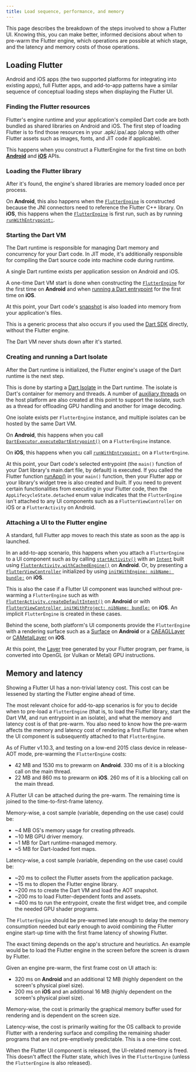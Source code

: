 ```yaml
---
title: Load sequence, performance, and memory
---
```


This page describes the breakdown of the steps involved
to show a Flutter UI. Knowing this, you can make better, informed decisions
about when to pre-warm the Flutter engine, which operations are possible
at which stage, and the latency and memory costs of those operations.

## Loading Flutter

Android and iOS apps (the two supported platforms for integrating into existing
apps), full Flutter apps, and add-to-app patterns have a similar sequence of
conceptual loading steps when displaying the Flutter UI.

### Finding the Flutter resources

Flutter's engine runtime and your application's compiled Dart code are both
bundled as shared libraries on Android and iOS. The first step of loading
Flutter is to find those resources in your .apk/.ipa/.app (along with
other Flutter assets such as images, fonts, and JIT code if applicable).

This happens when you construct a FlutterEngine for the first time on both
**[Android]({{site.api}}/javadoc/io/flutter/embedding/engine/FlutterEngine.html)**
and **[iOS]({{site.api}}/objcdoc/Classes/FlutterEngine.html)** APIs.

### Loading the Flutter library

After it's found, the engine's shared libraries are memory loaded once per process.

On **Android**, this also happens when the [`FlutterEngine`]({{site.api}}/javadoc/io/flutter/embedding/engine/FlutterEngine.html)
is constructed because the JNI connectors need to reference the Flutter C++
library. On **iOS**, this happens when the [`FlutterEngine`]({{site.api}}/objcdoc/Classes/FlutterEngine.html)
is first run, such as by running [`runWithEntrypoint:`]({{site.api}}/objcdoc/Classes/FlutterEngine.html#/c:objc(cs)FlutterEngine(im)runWithEntrypoint:).

### Starting the Dart VM

The Dart runtime is responsible for managing Dart memory and concurrency for
your Dart code. In JIT mode, it's additionally responsible for compiling
the Dart source code into machine code during runtime.

A single Dart runtime exists per application session on Android and iOS.

A one-time Dart VM start is done when constructing the [`FlutterEngine`]({{site.api}}/javadoc/io/flutter/embedding/engine/FlutterEngine.html)
for the first time on **Android** and when [running a Dart entrypoint]({{site.api}}/objcdoc/Classes/FlutterEngine.html#/c:objc(cs)FlutterEngine(im)runWithEntrypoint:)
for the first time on **iOS**.

At this point, your Dart code's [snapshot](https://github.com/dart-lang/sdk/wiki/Snapshots)
is also loaded into memory from your application's files.

This is a generic process that also occurs if you used the [Dart SDK](https://dart.dev/tools/sdk)
directly, without the Flutter engine.

The Dart VM never shuts down after it's started.

### Creating and running a Dart Isolate

After the Dart runtime is initialized, the Flutter engine's usage of the Dart
runtime is the next step.

This is done by starting a [Dart Isolate](https://api.dartlang.org/stable/dart-isolate/Isolate-class.html)
in the Dart runtime. The isolate is Dart's container for memory and threads. A
number of [auxiliary threads](https://github.com/flutter/flutter/wiki/The-Engine-architecture#threading)
on the host platform are also created at this point to support the isolate, such
as a thread for offloading GPU handling and another for image decoding.

One isolate exists per `FlutterEngine` instance, and multiple isolates
can be hosted by the same Dart VM.

On **Android**, this happens when you call [`DartExecutor.executeDartEntrypoint()`]({{site.api}}/javadoc/io/flutter/embedding/engine/dart/DartExecutor.html#executeDartEntrypoint-io.flutter.embedding.engine.dart.DartExecutor.DartEntrypoint-)
on a `FlutterEngine` instance.

On **iOS**, this happens when you call [`runWithEntrypoint:`]({{site.api}}/objcdoc/Classes/FlutterEngine.html#/c:objc(cs)FlutterEngine(im)runWithEntrypoint:)
on a `FlutterEngine`.

At this point, your Dart code's selected entrypoint (the `main()` function of
your Dart library's main.dart file, by default) is executed. If you called the
Flutter function [runApp()]({{site.api}}/flutter/widgets/runApp.html) in your
`main()` function, then your Flutter app or your library's widget tree is also created
and built. If you need to prevent certain functionalities from executing
in your Flutter code, then the `AppLifecycleState.detached` enum value indicates
that the `FlutterEngine` isn't attached to any UI components such as a
`FlutterViewController` on iOS or a `FlutterActivity` on Android.

### Attaching a UI to the Flutter engine

A standard, full Flutter app moves to reach this state as soon as the app is
launched.

In an add-to-app scenario, this happens when you attach a `FlutterEngine`
to a UI component such as by calling [`startActivity()`](https://developer.android.com/reference/android/content/Context.html#startActivity(android.content.Intent))
with an [`Intent`](https://developer.android.com/reference/android/content/Intent.html)
built using [`FlutterActivity.withCachedEngine()`]({{site.api}}/javadoc/io/flutter/embedding/android/FlutterActivity.html#withCachedEngine-java.lang.String-)
on **Android**. Or, by presenting a [`FlutterViewController`]({{site.api}}/objcdoc/Classes/FlutterViewController.html)
initialized by using [`initWithEngine: nibName: bundle:`]({{site.api}}/objcdoc/Classes/FlutterViewController.html#/c:objc(cs)FlutterViewController(im)initWithEngine:nibName:bundle:)
on **iOS**.

This is also the case if a Flutter UI component was launched without
pre-warming a `FlutterEngine` such as with [`FlutterActivity.createDefaultIntent()`]({{site.api}}/javadoc/io/flutter/embedding/android/FlutterActivity.html#createDefaultIntent-android.content.Context-)
on **Android** or with [`FlutterViewController initWithProject: nibName: bundle:`]({{site.api}}/objcdoc/Classes/FlutterViewController.html#/c:objc(cs)FlutterViewController(im)initWithProject:nibName:bundle:)
on **iOS**. An implicit `FlutterEngine` is created in these cases.

Behind the scene, both platform's UI components provide the
`FlutterEngine` with a rendering surface such as a [Surface](https://developer.android.com/reference/android/view/Surface)
on **Android** or a [CAEAGLLayer](https://developer.apple.com/documentation/quartzcore/caeagllayer)
or [CAMetalLayer](https://developer.apple.com/documentation/quartzcore/cametallayer)
on **iOS**.

At this point, the [Layer]({{site.api}}/flutter/rendering/Layer-class.html)
tree generated by your Flutter program, per frame, is converted into
OpenGL (or Vulkan or Metal) GPU instructions.

## Memory and latency

Showing a Flutter UI has a non-trivial latency cost. This cost can be lessened 
by starting the Flutter engine ahead of time.

The most relevant choice for add-to-app scenarios is for you to decide
when to pre-load a `FlutterEngine` (that is, to load the Flutter library,
start the Dart VM, and run entrypoint in an isolate), and what the memory and latency
cost is of that pre-warm. You also need to know how the pre-warm  affects the memory and latency cost of
rendering a first Flutter frame when the UI component is subsequently attached
to that `FlutterEngine`.

As of Flutter v1.10.3, and testing on a low-end 2015 class device in release-AOT
mode, pre-warming the `FlutterEngine` costs:

- 42 MB and 1530 ms to prewarm on **Android**. 330 ms of it is a blocking call on
the main thread.
- 22 MB and 860 ms to prewarm on **iOS**. 260 ms of it is a blocking call on the
main thread.

A Flutter UI can be attached during the pre-warm. The remaining time is 
joined to the time-to-first-frame latency.

Memory-wise, a cost sample (variable, depending on the use case) could be:

- ~4 MB OS's memory usage for creating pthreads.
- ~10 MB GPU driver memory.
- ~1 MB for Dart runtime-managed memory.
- ~5 MB for Dart-loaded font maps.

Latency-wise, a cost sample (variable, depending on the use case) could be:

- ~20 ms to collect the Flutter assets from the application package.
- ~15 ms to dlopen the Flutter engine library.
- ~200 ms to create the Dart VM and load the AOT snapshot.
- ~200 ms to load Flutter-dependent fonts and assets.
- ~400 ms to run the entrypoint, create the first widget tree, and  compile the needed
GPU shader programs.

The `FlutterEngine` should be pre-warmed late enough to delay the
memory consumption needed but early enough to avoid combining the
Flutter engine start-up time with the first frame latency of showing Flutter.

The exact timing depends on the app's structure and heuristics. An example would
be to load the Flutter engine in the screen before the screen is drawn by Flutter.

Given an engine pre-warm, the first frame cost on UI attach is:

- 320 ms on **Android** and an additional 12 MB (highly dependent on the screen's
physical pixel size).
- 200 ms on **iOS** and an additional 16 MB (highly dependent on the screen's physical
pixel size).

Memory-wise, the cost is primarily the graphical memory buffer used for
rendering and is dependent on the screen size.

Latency-wise, the cost is primarily waiting for the OS callback to provide
Flutter with a rendering surface and compiling the remaining shader programs
that are not pre-emptively predictable. This is a one-time cost.

When the Flutter UI component is released, the UI-related memory is freed.
This doesn't affect the Flutter state, which lives in the `FlutterEngine`
(unless the `FlutterEngine` is also released).
